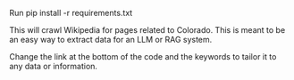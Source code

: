  Run pip install -r requirements.txt

This will crawl Wikipedia for pages related to Colorado. This is meant to be an easy way to extract data for an LLM or RAG system. 


Change the link at the bottom of the code and the keywords to tailor it to any data or information.
